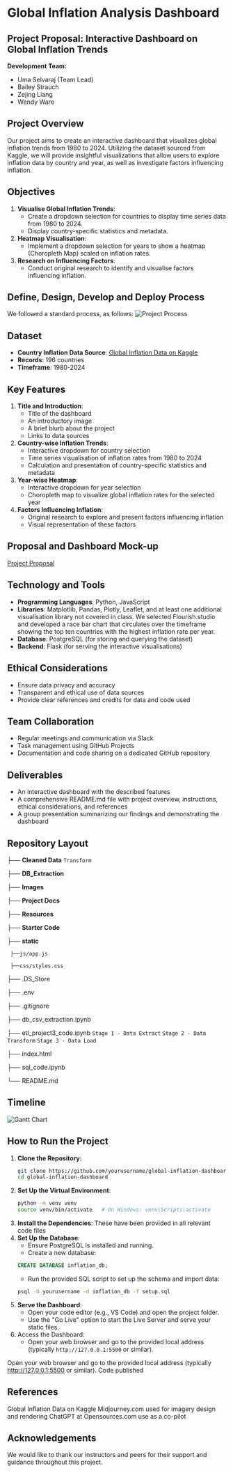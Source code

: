 # Global Inflation Analysis Dashboard

## Project Proposal: Interactive Dashboard on Global Inflation Trends

**Development Team:**
- Uma Selvaraj (Team Lead)
- Bailey Strauch
- Zejing Liang
- Wendy Ware

## Project Overview
Our project aims to create an interactive dashboard that visualizes global inflation trends from 1980 to 2024. Utilizing the dataset sourced from Kaggle, we will provide insightful visualizations that allow users to explore inflation data by country and year, as well as investigate factors influencing inflation.

## Objectives
1. **Visualise Global Inflation Trends**:
   - Create a dropdown selection for countries to display time series data from 1980 to 2024.
   - Display country-specific statistics and metadata.
2. **Heatmap Visualisation**:
   - Implement a dropdown selection for years to show a heatmap (Choropleth Map) scaled on inflation rates.
3. **Research on Influencing Factors**:
   - Conduct original research to identify and visualise factors influencing inflation.

## Define, Design, Develop and Deploy Process
We followed a standard process, as follows:
![Project Process](https://github.com/umasel/Global_Inflation_Trends_Dashboard/blob/main/Project%20Docs/Images/Project%20Dev%20Process%20Flow.png)

## Dataset
- **Country Inflation Data Source**: [Global Inflation Data on Kaggle](https://www.kaggle.com/datasets/sazidthe1/global-inflation-data)
- **Records**: 196 countries
- **Timeframe**: 1980-2024

## Key Features
1. **Title and Introduction**:
   - Title of the dashboard
   - An introductory image
   - A brief blurb about the project
   - Links to data sources
2. **Country-wise Inflation Trends**:
   - Interactive dropdown for country selection
   - Time series visualisation of inflation rates from 1980 to 2024
   - Calculation and presentation of country-specific statistics and metadata
3. **Year-wise Heatmap**:
   - Interactive dropdown for year selection
   - Choropleth map to visualize global inflation rates for the selected year
4. **Factors Influencing Inflation**:
   - Original research to explore and present factors influencing inflation
   - Visual representation of these factors

## Proposal and Dashboard Mock-up
[Project Proposal](https://github.com/umasel/Global_Inflation_Trends_Dashboard/blob/main/Project%20Documentation/Project%203%20Group%201%20Proposal%20v002.docx)

## Technology and Tools
- **Programming Languages**: Python, JavaScript
- **Libraries**: Matplotlib, Pandas, Plotly, Leaflet, and at least one additional visualisation library not covered in class. We selected Flourish.studio and developed a race bar chart that circulates over the timeframe showing the top ten countries with the highest inflation rate per year.
- **Database**: PostgreSQL (for storing and querying the dataset)
- **Backend**: Flask (for serving the interactive visualisations)

## Ethical Considerations
- Ensure data privacy and accuracy
- Transparent and ethical use of data sources
- Provide clear references and credits for data and code used

## Team Collaboration
- Regular meetings and communication via Slack
- Task management using GitHub Projects
- Documentation and code sharing on a dedicated GitHub repository

## Deliverables
- An interactive dashboard with the described features
- A comprehensive README.md file with project overview, instructions, ethical considerations, and references
- A group presentation summarizing our findings and demonstrating the dashboard

## Repository Layout
├── **Cleaned Data** `Transform`

├── **DB_Extraction**

├── **Images**

├── **Project Docs**

├── **Resources**

├── **Starter Code**

├── **static**

     ├──js/app.js

     ├──css/styles.css

├── .DS_Store

├── .env

├── .gitignore

├── db_csv_extraction.ipynb

├── etl_project3_code.ipynb `Stage 1 - Data Extract` `Stage 2 - Data Transform` `Stage 3 - Data Load`

├── index.html

├── sql_code.ipynb

└── README.md 


## Timeline
![Gantt Chart](https://github.com/umasel/Global_Inflation_Trends_Dashboard/blob/main/Images/Project%20Gantt.png)

## How to Run the Project
1. **Clone the Repository**:
   ```bash
   git clone https://github.com/yourusername/global-inflation-dashboard.git
   cd global-inflation-dashboard
   ```
2. **Set Up the Virtual Environment**:
   ```bash
   python -m venv venv
   source venv/bin/activate   # On Windows: venv\Scripts\activate
   ```
3. **Install the Dependencies**:
   These have been provided in all relevant code files
4. **Set Up the Database**:
   - Ensure PostgreSQL is installed and running.
   - Create a new database: 
   ```sql
   CREATE DATABASE inflation_db;
   ```
   - Run the provided SQL script to set up the schema and import data:
   ```bash
   psql -U yourusername -d inflation_db -f setup.sql
   ```
5. **Serve the Dashboard**:
   - Open your code editor (e.g., VS Code) and open the project folder.
   - Use the "Go Live" option to start the Live Server and serve your static files.
6. Access the Dashboard:
   - Open your web browser and go to the provided local address (typically `http://127.0.0.1:5500` or similar).

Open your web browser and go to the provided local address (typically http://127.0.0.1:5500 or similar).
   Code published 

## References

Global Inflation Data on Kaggle
Midjourney.com used for imagery design and rendering
ChatGPT at Opensources.com use as a co-pilot

## Acknowledgements
We would like to thank our instructors and peers for their support and guidance throughout this project.
